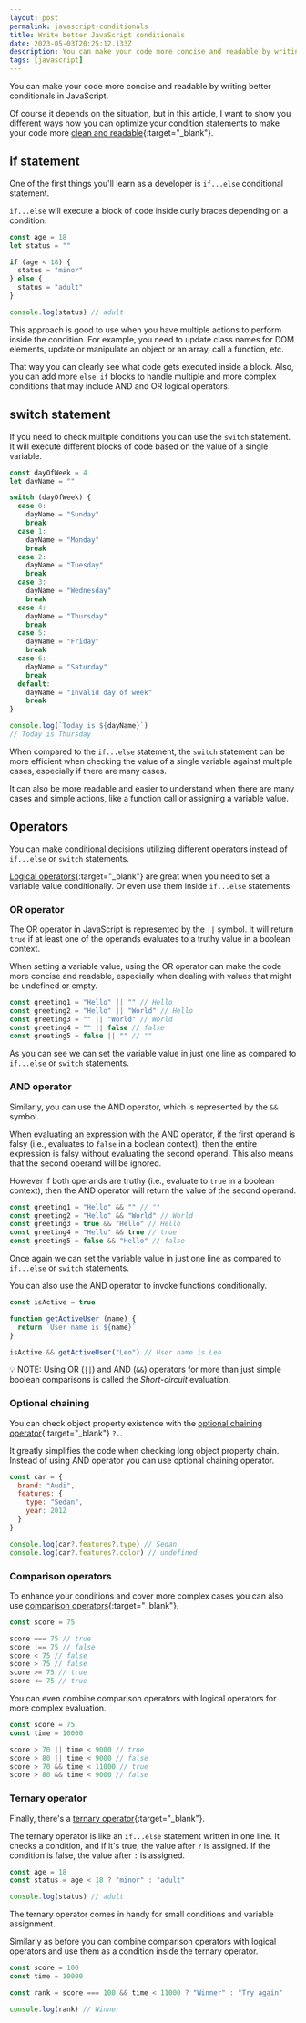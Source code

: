 ```yaml
---
layout: post
permalink: javascript-conditionals
title: Write better JavaScript conditionals
date: 2023-05-03T20:25:12.133Z
description: You can make your code more concise and readable by writing better conditionals in JavaScript.
tags: [javascript]
---
```


You can make your code more concise and readable by writing better conditionals in JavaScript.

Of course it depends on the situation, but in this article, I want to show you different ways how you can optimize your condition statements to make your code more [clean and readable](https://www.freecodecamp.org/news/the-junior-developers-guide-to-writing-super-clean-and-readable-code-cd2568e08aae/){:target="_blank"}.

## if statement

One of the first things you'll learn as a developer is `if...else` conditional statement.

`if...else` will execute a block of code inside curly braces depending on a condition.

```javascript
const age = 18
let status = ""

if (age < 18) {
  status = "minor"
} else {
  status = "adult"
}

console.log(status) // adult
```

This approach is good to use when you have multiple actions to perform inside the condition. For example, you need to update class names for DOM elements, update or manipulate an object or an array, call a function, etc.

That way you can clearly see what code gets executed inside a block. Also, you can add more `else if` blocks to handle multiple and more complex conditions that may include AND and OR logical operators.

## switch statement

If you need to check multiple conditions you can use the `switch` statement. It will execute different blocks of code based on the value of a single variable.

```javascript
const dayOfWeek = 4
let dayName = ""

switch (dayOfWeek) {
  case 0:
    dayName = "Sunday"
    break
  case 1:
    dayName = "Monday"
    break
  case 2:
    dayName = "Tuesday"
    break
  case 3:
    dayName = "Wednesday"
    break
  case 4:
    dayName = "Thursday"
    break
  case 5:
    dayName = "Friday"
    break
  case 6:
    dayName = "Saturday"
    break
  default:
    dayName = "Invalid day of week"
    break
}

console.log(`Today is ${dayName}`)
// Today is Thursday
```

When compared to the `if...else` statement, the `switch` statement can be more efficient when checking the value of a single variable against multiple cases, especially if there are many cases.

It can also be more readable and easier to understand when there are many cases and simple actions, like a function call or assigning a variable value.

## Operators

You can make conditional decisions utilizing different operators instead of `if...else` or `switch` statements.

[Logical operators](https://developer.mozilla.org/en-US/docs/Web/JavaScript/Guide/Expressions_and_Operators#logical_operators){:target="_blank"} are great when you need to set a variable value conditionally. Or even use them inside `if...else` statements.

### OR operator

The OR operator in JavaScript is represented by the `||` symbol. It will return `true` if at least one of the operands evaluates to a truthy value in a boolean context.

When setting a variable value, using the OR operator can make the code more concise and readable, especially when dealing with values that might be undefined or empty.

```javascript
const greeting1 = "Hello" || "" // Hello
const greeting2 = "Hello" || "World" // Hello
const greeting3 = "" || "World" // World
const greeting4 = "" || false // false
const greeting5 = false || "" // ""
``` 

As you can see we can set the variable value in just one line as compared to `if...else` or `switch` statements.

### AND operator

Similarly, you can use the AND operator, which is represented by the `&&` symbol.

When evaluating an expression with the AND operator, if the first operand is falsy (i.e., evaluates to `false` in a boolean context), then the entire expression is falsy without evaluating the second operand. This also means that the second operand will be ignored.

However if both operands are truthy (i.e., evaluate to `true` in a boolean context), then the AND operator will return the value of the second operand.

```javascript
const greeting1 = "Hello" && "" // ""
const greeting2 = "Hello" && "World" // World
const greeting3 = true && "Hello" // Hello
const greeting4 = "Hello" && true // true
const greeting5 = false && "Hello" // false
```

Once again we can set the variable value in just one line as compared to `if...else` or `switch` statements.

You can also use the AND operator to invoke functions conditionally.

```javascript
const isActive = true

function getActiveUser (name) {
  return `User name is ${name}`
}

isActive && getActiveUser("Leo") // User name is Leo
```

<p class="note">
💡 NOTE: Using OR (<code>||</code>) and AND (<code>&&</code>) operators for more than just simple boolean comparisons is called the <em>Short-circuit</em> evaluation.
</p>

### Optional chaining

You can check object property existence with the [optional chaining operator](https://developer.mozilla.org/en-US/docs/Web/JavaScript/Reference/Operators/Optional_chaining){:target="_blank"} `?.`.

It greatly simplifies the code when checking long object property chain. Instead of using AND operator you can use optional chaining operator.

```javascript
const car = {
  brand: "Audi",
  features: {
    type: "Sedan",
    year: 2012
  }
}

console.log(car?.features?.type) // Sedan
console.log(car?.features?.color) // undefined
```

### Comparison operators

To enhance your conditions and cover more complex cases you can also use [comparison operators](https://developer.mozilla.org/en-US/docs/Web/JavaScript/Guide/Expressions_and_Operators#comparison_operators){:target="_blank"}.

```javascript
const score = 75

score === 75 // true
score !== 75 // false
score < 75 // false
score > 75 // false
score >= 75 // true
score <= 75 // true
```

You can even combine comparison operators with logical operators for more complex evaluation.

```javascript
const score = 75
const time = 10000

score > 70 || time < 9000 // true
score > 80 || time < 9000 // false
score > 70 && time < 11000 // true
score > 80 && time < 9000 // false
```

### Ternary operator

Finally, there's a [ternary operator](https://developer.mozilla.org/en-US/docs/Web/JavaScript/Guide/Expressions_and_Operators#conditional_ternary_operator){:target="_blank"}.

The ternary operator is like an `if...else` statement written in one line. It checks a condition, and if it's true, the value after `?` is assigned. If the condition is false, the value after `:` is assigned.

```javascript
const age = 18
const status = age < 18 ? "minor" : "adult"

console.log(status) // adult
```

The ternary operator comes in handy for small conditions and variable assignment.

Similarly as before you can combine comparison operators with logical operators and use them as a condition inside the ternary operator.

```javascript
const score = 100
const time = 10000

const rank = score === 100 && time < 11000 ? "Winner" : "Try again"

console.log(rank) // Winner
```
